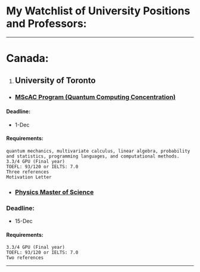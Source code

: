 # My Watchlist of University Positions and Professors:
---
# Canada:

1. ## University of Toronto

* ### [MScAC Program (Quantum Computing Concentration)](https://www.sgs.utoronto.ca/programs/applied-computing/)

#### Deadline:
* 1-Dec

#### Requirements:
	
	quantum mechanics, multivariate calculus, linear algebra, probability and statistics, programming languages, and computational methods.
	3.3/4 GPU (Final year)
	TOEFL: 93/120 or IELTS: 7.0
	Three references
	Motivation Letter
		
* ### [Physics Master of Science](https://www.sgs.utoronto.ca/programs/physics/)

### Deadline:
* 15-Dec

#### Requirements:
	
	3.3/4 GPU (Final year)
	TOEFL: 93/120 or IELTS: 7.0
	Two references
		
---

